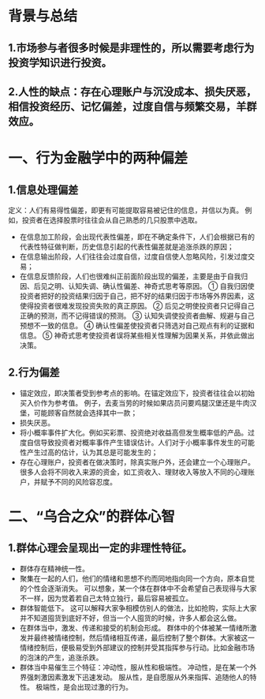 # 背景与总结
## 1.市场参与者很多时候是非理性的，所以需要考虑行为投资学知识进行投资。
## 2.人性的缺点：存在心理账户与沉没成本、损失厌恶，相信投资经历、记忆偏差，过度自信与频繁交易，羊群效应。

# 一、行为金融学中的两种偏差
## 1.信息处理偏差
定义：人们有易得性偏差，即更有可能提取容易被记住的信息，并信以为真。
例如，投资者在选择股票时往往会从自己熟悉的几只股票中选取。
* 在信息加工阶段，会出现代表性偏差，即在不确定条件下，人们会根据已有的代表性特征做判断，历史信息引起的代表性偏差就是追涨杀跌的原因；
* 在信息输出阶段，人们往往会过度自信，过度自信使人忽略风险，引发过度交易；
* 在信息反馈阶段，人们也很难纠正前面阶段出现的偏差，主要是由于自我归因、后见之明、认知失调、确认性偏差、神奇式思考等原因。
① 自我归因使投资者把好的投资结果归因于自己，把不好的结果归因于市场等外界因素，这使得投资者很难发现投资失败的真正原因。
② 后见之明使投资者只记得自己正确的预测，而不记得错误的预测。
③ 认知失调使投资者曲解、规避与自己预想不一致的信息。
④ 确认性偏差使投资者只筛选对自己观点有利的证据和信息。
⑤ 神奇式思考使投资者误将某些相关性理解为因果关系，并依此做出决策。

## 2.行为偏差
* 锚定效应，即决策者受到参考点的影响。在锚定效应下，投资者往往会以初始买入价作为参考值。
例子，去麦当劳的时候如果店员问要鸡腿汉堡还是牛肉汉堡，可能顾客自然就会选择其中一款；
* 损失厌恶。​
* 将小概率事件扩大化。例如买彩票、投资绝对收益高但发生概率低的产品。过度自信导致投资者对概率事件产生错误估计。人们对于小概率事件发生的可能性产生过高的估计，认为其总是可能发生的；
* 存在心理账户，投资者在做决策时，除真实账户外，还会建立一个心理账户。很多人会将不同收入来源的资金，如工资收入、理财收入等放入不同的心理账户，并赋予不同的风险容忍度。

# 二、“乌合之众”的群体心智
## 1.群体心理会呈现出一定的非理性特征。
* 群体存在精神统一性。
* 聚集在一起的人们，他们的情绪和思想不约而同地指向同一个方向，原本自觉的个性会逐渐消失。
可以想象，某一个体在群体中不会希望自己表现得与大家不一样，因为觉着若自己太特立独行，最后容易被孤立。
* 群体智能低下。
这可以解释大家争相模仿别人的做法，比如抢购，实际上大家并不知道囤货到底好不好，但当一个人囤货的时候，许多人都会这么做。
* 在群体当中，激发、传递和接受的机制会形成。
群体中的个体被某一情绪所激发并最终被情绪控制，然后情绪相互传递，最后控制了整个群体。大家被这一情绪控制后，便极易受到外部建议的控制并受其指挥参与行动。比如金融市场的泡沫的产生，追涨杀跌。
* 群体当中易催生三个特征：冲动性，服从性和极端性。
冲动性，是在某一个外界强刺激因素激发下迅速发动。
服从性，是自愿服从外来指挥、追随他人的特性。
极端性，是会出现过激的行为。
